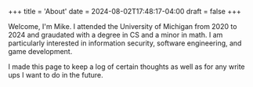 +++
title = 'About'
date = 2024-08-02T17:48:17-04:00
draft = false
+++

Welcome, I'm Mike. I attended the University of Michigan from 2020 to 2024 and graudated with a degree in CS and a minor in math. I am particularly interested in information security, software engineering, and game development.

I made this page to keep a log of certain thoughts as well as for any write ups I want to do in the future.
